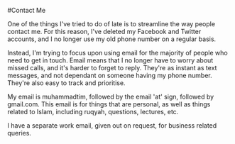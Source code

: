 [title: Contact Muhammad Tim Humble - muhammadtim.com]:/
[menu: Contact Me]:/

#Contact Me

One of the things I've tried to do of late is to streamline the way people contact me. For this reason, I've deleted my Facebook and Twitter accounts, and I no longer use my old phone number on a regular basis. 

Instead, I'm trying to focus upon using email for the majority of people who need to get in touch. Email means that I no longer have to worry about missed calls, and it's harder to forget to reply. They're as instant as text messages, and not dependant on someone having my phone number. They're also easy to track and prioritise.

My email is muhammadtim, followed by the email 'at' sign, followed by gmail.com. This email is for things that are personal, as well as things related to Islam, including ruqyah, questions, lectures, etc.

I have a separate work email, given out on request, for business related queries.

